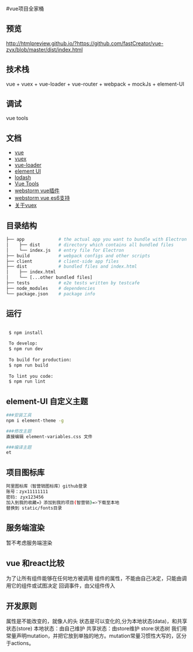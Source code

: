 #vue项目全家桶
## 预览
http://htmlpreview.github.io/?https://github.com/fastCreator/vue-zyx/blob/master/dist/index.html

## 技术栈
 
vue + vuex + vue-loader + vue-router + webpack + mockJs + element-UI
 
## 调试
vue tools
 
 ## 文档
- [vue](https://cn.vuejs.org/v2/guide/)
- [vuex](https://vuex.vuejs.org/zh-cn/state.html)
- [vue-loader](http://vue-loader.vuejs.org/en/)
- [element UI](http://element.eleme.io/#/zh-CN/component/installation)
- [lodash](http://lodashjs.com/docs/)
- [Vue Tools](https://github.com/vuejs/vue-devtools) 
- [webstorm vue插件](http://www.cnblogs.com/ssrsblogs/p/6231981.html) 
- [webstorm vue es6支持](http://www.cnblogs.com/xuange306/p/6175680.html)  
- [关于vuex](https://github.com/huangtubiao/vuex-example) 
 

## 目录结构

```bash
├── app             # the actual app you want to bundle with Electron
│    ├── dist       # directory which contains all bundled files
│    └── index.js   # entry file for Electron
├── build           # webpack configs and other scripts
├── client          # client-side app files
├── dist            # bundled files and index.html
│    ├── index.html
│    └── [...other bundled files]  
├── tests           # e2e tests written by testcafe 
├── node_modules    # dependencies
└── package.json    # package info
```
## 运行
```bash

 $ npm install 
 
 To develop:
 $ npm run dev
 
 To build for production:
 $ npm run build
 
 To lint you code:
 $ npm run lint
```
 
## element-UI 自定义主题
```bash
###安装工具
npm i element-theme -g

###修改主题
直接编辑 element-variables.css 文件

###编译主题
et
``` 

## 项目图标库
```bash
阿里图标库（智营销图标库）github登录
账号：zyx11111111
密码: zyx123456
加入到我的收藏=》添加到我的项目(智营销)=>下载至本地
替换到 static/fonts目录 
``` 

## 服务端渲染
 暂不考虑服务端渲染

## vue 和react比较
为了让所有组件能够在任何地方被调用
组件的属性，不能由自己决定，只能由调用它的组件或试图决定
回调事件，由父组件传入

## 开发原则
属性是不能改变的，就像人的头
状态是可以变化的,分为本地状态(data)，和共享状态(store)
本地状态：由自己维护
共享状态：由store维护
store:状态树
我们用常量声明mutation，并把它放到单独的地方。mutation常量习惯性大写的，区分于actions。
 
 

